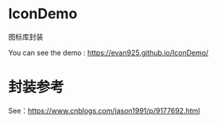 # IconDemo
图标库封装

You can see the demo : https://evan925.github.io/IconDemo/



# 封装参考
See：https://www.cnblogs.com/jason1991/p/9177692.html


